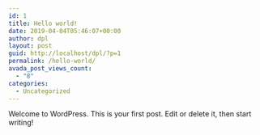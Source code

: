 ```yaml
---
id: 1
title: Hello world!
date: 2019-04-04T05:46:07+00:00
author: dpl
layout: post
guid: http://localhost/dpl/?p=1
permalink: /hello-world/
avada_post_views_count:
  - "8"
categories:
  - Uncategorized
---
```

Welcome to WordPress. This is your first post. Edit or delete it, then start writing!
